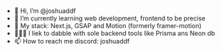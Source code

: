 - 👋 Hi, I’m @joshuaddf
- 🌱 I’m currently learning web development, frontend to be precise
- 📌 My stack: Next.js, GSAP and Motion (formerly framer-motion)
- 👷🏻‍♂️ I liek to dabble with sole backend tools like Prisma ans Neon db
- 📫 How to reach me discord: joshuaddf
<!---
joshuaddf/joshuaddf is a ✨ special ✨ repository because its `README.md` (this file) appears on your GitHub profile.
You can click the Preview link to take a look at your changes.
--->
